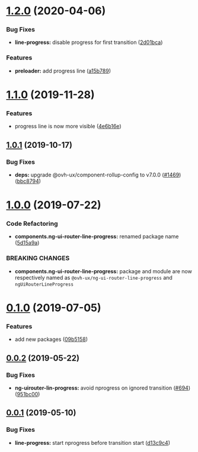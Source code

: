 # [1.2.0](https://github.com/ovh/manager/compare/@ovh-ux/ng-ui-router-line-progress@1.1.0...@ovh-ux/ng-ui-router-line-progress@1.2.0) (2020-04-06)


### Bug Fixes

* **line-progress:** disable progress for first transition ([2d01bca](https://github.com/ovh/manager/commit/2d01bcac17a2ae104c6f55f2760f7e039dcb0afd))


### Features

* **preloader:** add progress line ([a15b789](https://github.com/ovh/manager/commit/a15b7890c21e17e9e1b6b264d3c34d31e12ef84e))



# [1.1.0](https://github.com/ovh/manager/compare/@ovh-ux/ng-ui-router-line-progress@1.0.1...@ovh-ux/ng-ui-router-line-progress@1.1.0) (2019-11-28)


### Features

* progress line is now more visible ([4e6b16e](https://github.com/ovh/manager/commit/4e6b16e9693297240afa12c07ed639e1838ecbfa))



## [1.0.1](https://github.com/ovh-ux/manager/compare/@ovh-ux/ng-ui-router-line-progress@1.0.0...@ovh-ux/ng-ui-router-line-progress@1.0.1) (2019-10-17)


### Bug Fixes

* **deps:** upgrade @ovh-ux/component-rollup-config to v7.0.0 ([#1469](https://github.com/ovh-ux/manager/issues/1469)) ([bbc8794](https://github.com/ovh-ux/manager/commit/bbc8794))



# [1.0.0](https://github.com/ovh-ux/manager/compare/@ovh-ux/ng-ui-router-line-progress@0.1.0...@ovh-ux/ng-ui-router-line-progress@1.0.0) (2019-07-22)


### Code Refactoring

* **components.ng-ui-router-line-progress:** renamed package name ([5d15a9a](https://github.com/ovh-ux/manager/commit/5d15a9a))


### BREAKING CHANGES

* **components.ng-ui-router-line-progress:** package and module are now respectively named as
`@ovh-ux/ng-ui-router-line-progress` and `ngUiRouterLineProgress`



# [0.1.0](https://github.com/ovh-ux/manager/compare/@ovh-ux/ng-uirouter-line-progress@0.0.2...@ovh-ux/ng-uirouter-line-progress@0.1.0) (2019-07-05)


### Features

* add new packages ([09b5158](https://github.com/ovh-ux/manager/commit/09b5158))



## [0.0.2](https://github.com/ovh-ux/manager/compare/@ovh-ux/ng-uirouter-line-progress@0.0.1...@ovh-ux/ng-uirouter-line-progress@0.0.2) (2019-05-22)


### Bug Fixes

* **ng-uirouter-lin-progress:** avoid nprogress on ignored transition ([#694](https://github.com/ovh-ux/manager/issues/694)) ([951bc00](https://github.com/ovh-ux/manager/commit/951bc00))



## [0.0.1](https://github.com/ovh-ux/manager/compare/@ovh-ux/ng-uirouter-line-progress@0.0.0...@ovh-ux/ng-uirouter-line-progress@0.0.1) (2019-05-10)


### Bug Fixes

* **line-progress:** start nprogress before transition start ([d13c9c4](https://github.com/ovh-ux/manager/commit/d13c9c4))



